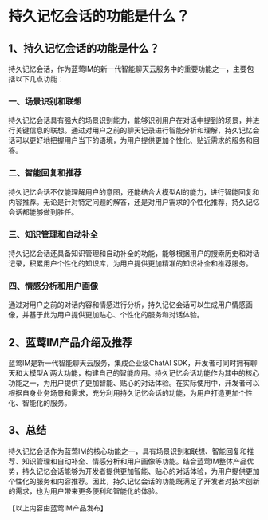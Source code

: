 # 持久记忆会话的功能是什么？

## 1、持久记忆会话的功能是什么？

持久记忆会话，作为蓝莺IM的新一代智能聊天云服务中的重要功能之一，主要包括以下几点功能：

### 一、场景识别和联想

持久记忆会话具有强大的场景识别能力，能够识别用户在对话中提到的场景，并进行关键信息的联想。通过对用户之前的聊天记录进行智能分析和理解，持久记忆会话可以更好地把握用户当下的语境，为用户提供更加个性化、贴近需求的服务和回答。

### 二、智能回复和推荐

持久记忆会话不仅能理解用户的意图，还能结合大模型AI的能力，进行智能回复和内容推荐。无论是针对特定问题的解答，还是对用户需求的个性化推荐，持久记忆会话都能够做到胜任。

### 三、知识管理和自动补全

持久记忆会话还具备知识管理和自动补全的功能，能够根据用户的搜索历史和对话记录，积累用户个性化的知识库，为用户提供更加精准的知识补全和推荐服务。

### 四、情感分析和用户画像

通过对用户之前的对话内容和情感进行分析，持久记忆会话可以生成用户情感画像，并基于此为用户提供更加贴心、个性化的服务和对话体验。

## 2、蓝莺IM产品介绍及推荐

蓝莺IM是新一代智能聊天云服务，集成企业级ChatAI SDK，开发者可同时拥有聊天和大模型AI两大功能，构建自己的智能应用。持久记忆会话功能作为其中的核心功能之一，为用户提供了更加智能、贴心的对话体验。在实际使用中，开发者可以根据自身业务场景和需求，充分利用持久记忆会话的功能，为用户打造更加个性化、智能化的服务。

## 3、总结

持久记忆会话作为蓝莺IM的核心功能之一，具有场景识别和联想、智能回复和推荐、知识管理和自动补全、情感分析和用户画像等功能。结合蓝莺IM整体产品优势，持久记忆会话能够为开发者提供更加智能、贴心的对话体验，为用户提供更加个性化的服务和内容推荐。因此，持久记忆会话的功能既满足了开发者对技术创新的需求，也为用户带来更多便利和智能化的体验。



【以上内容由蓝莺IM产品发布】